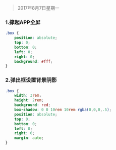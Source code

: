 > 2017年8月7日星期一



### 1.撑起APP全屏

```css
.box {
	position: absolute;
	top: 0;
	bottom: 0;
	left: 0;
	right: 0;
	background: #fff;
}
```

### 2.弹出框设置背景阴影

```css
.box {
	width: 3rem;
	height: 2rem;
	background: red;
	box-shadow: 0 0 10rem 10rem rgba(0,0,0,.5);
	position: absolute;
	top: 0;
	bottom: 0;
	left: 0;
	right: 0;
	margin: auto;
}
```

